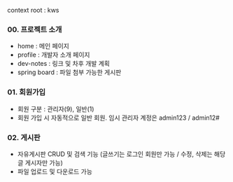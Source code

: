 context root : kws 

### 00. 프로젝트 소개 
- home : 메인 페이지
- profile : 개발자 소개 페이지 
- dev-notes : 링크 및 차후 개발 계획
- spring board : 파일 첨부 가능한 게시판

### 01. 회원가입
- 회원 구분 : 관리자(9), 일반(1)
- 회원 가입 시 자동적으로 일반 회원. 임시 관리자 계정은 admin123 / admin12#

### 02. 게시판
- 자유게시판 CRUD 및 검색 기능 (글쓰기는 로그인 회원만 가능 / 수정, 삭제는 해당 글 게시자만 가능)
- 파일 업로드 및 다운로드 가능
